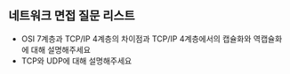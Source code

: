 ## 네트워크 면접 질문 리스트
* OSI 7계층과 TCP/IP 4계층의 차이점과 TCP/IP 4계층에서의 캡슐화와 역캡슐화에 대해 설명해주세요
* TCP와 UDP에 대해 설명해주세요
